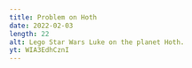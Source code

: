 ```yaml
---
title: Problem on Hoth
date: 2022-02-03
length: 22
alt: Lego Star Wars Luke on the planet Hoth.
yt: WIA3EdhCznI
---
```

